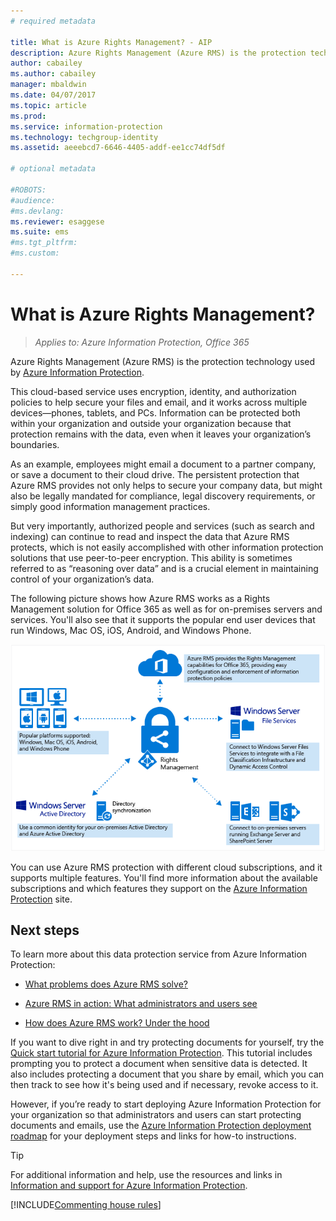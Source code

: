 ```yaml
---
# required metadata

title: What is Azure Rights Management? - AIP
description: Azure Rights Management (Azure RMS) is the protection technology used by Azure Information Protection.
author: cabailey
ms.author: cabailey
manager: mbaldwin
ms.date: 04/07/2017
ms.topic: article
ms.prod:
ms.service: information-protection
ms.technology: techgroup-identity
ms.assetid: aeeebcd7-6646-4405-addf-ee1cc74df5df

# optional metadata

#ROBOTS:
#audience:
#ms.devlang:
ms.reviewer: esaggese
ms.suite: ems
#ms.tgt_pltfrm:
#ms.custom:

---
```


# What is Azure Rights Management?

>*Applies to: Azure Information Protection, Office 365*


Azure Rights Management (Azure RMS) is the protection technology used by [Azure Information Protection](what-is-information-protection.md).

This cloud-based service uses encryption, identity, and authorization policies to help secure your files and email, and it works across multiple devices—phones, tablets, and PCs. Information can be protected both within your organization and outside your organization because that protection remains with the data, even when it leaves your organization’s boundaries.

As an example, employees might email a document to a partner company, or save a document to their cloud drive. The persistent protection that Azure RMS provides not only helps to secure your company data, but might also be legally mandated for compliance, legal discovery requirements, or simply good information management practices.

But very importantly, authorized people and services (such as search and indexing) can continue to read and inspect the data that Azure RMS protects, which is not easily accomplished with other information protection solutions that use peer-to-peer encryption. This ability is sometimes referred to as “reasoning over data” and is a crucial element in maintaining control of your organization’s data.

The following picture shows how Azure RMS works as a Rights Management solution for Office 365 as well as for on-premises servers and services. You'll also see that it supports the popular end user devices that run Windows, Mac OS, iOS, Android, and Windows Phone.


![How Azure RMS works](../media/AzRMS_elements.png)

You can use Azure RMS protection with different cloud subscriptions, and it supports multiple features. You'll find more information about the available subscriptions and which features they support on the [Azure Information Protection](https://www.microsoft.com/cloud-platform/azure-information-protection) site.

## Next steps

To learn more about this data protection service from Azure Information Protection:

-   [What problems does Azure RMS solve?](azure-rms-problems-it-solves.md)

-   [Azure RMS in action: What administrators and users see](what-admins-users-see.md)

-   [How does Azure RMS work? Under the hood](how-does-it-work.md)



If you want to dive right in and try protecting documents for yourself, try the [Quick start tutorial for Azure Information Protection](../get-started/infoprotect-quick-start-tutorial.md). This tutorial includes prompting you to protect a document when sensitive data is detected. It also includes protecting a document that you share by email, which you can then track to see how it's being used and if necessary, revoke access to it.

However, if you’re ready to start deploying Azure Information Protection for your organization so that administrators and users can start protecting documents and emails, use the [Azure Information Protection deployment roadmap](../plan-design/deployment-roadmap.md) for your deployment steps and links for how-to instructions.

> [!TIP]
> For additional information and help, use the resources and links in [Information and support for Azure Information Protection](../get-started/information-support.md).

[!INCLUDE[Commenting house rules](../includes/houserules.md)]